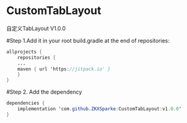 # CustomTabLayout
自定义TabLayout V1.0.0

#Step 1.Add it in your root build.gradle at the end of repositories:
```java
allprojects {
    repositories {
	...
	maven { url 'https://jitpack.io' }
    }
}
```
#Step 2. Add the dependency
```java
dependencies {
	implementation 'com.github.ZKXSparke:CustomTabLayout:v1.0.0'
}
```
